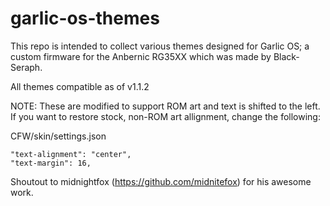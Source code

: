 # garlic-os-themes
This repo is intended to collect various themes designed for Garlic OS; a custom firmware for the Anbernic RG35XX which was made by Black-Seraph.

All themes compatible as of v1.1.2

NOTE: These are modified to support ROM art and text is shifted to the left.  If you want to restore stock, non-ROM art allignment, change the following:

CFW/skin/settings.json

	"text-alignment": "center",
	"text-margin": 16,

Shoutout to midnightfox (https://github.com/midnitefox) for his awesome work.
